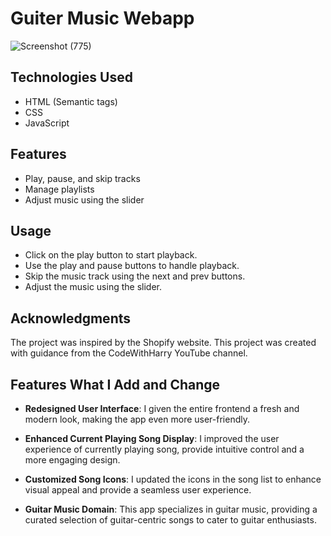 # Guiter Music Webapp

![Screenshot (775)](https://github.com/PriyankaBtech/GuitarMusic_App/assets/109729930/35bd77a2-1f47-428c-a3ef-cc53a2f54f95)

## Technologies Used
- HTML (Semantic tags)
- CSS
- JavaScript

## Features

- Play, pause, and skip tracks
- Manage playlists
- Adjust music using the slider

## Usage

- Click on the play button to start playback.
- Use the play and pause buttons to handle playback.
- Skip the music track using the next and prev buttons.
- Adjust the music using the slider.

## Acknowledgments

The project was inspired by the Shopify website. This project was created with guidance from the CodeWithHarry YouTube channel.


## Features What I Add and Change 

- **Redesigned User Interface**: I given the entire frontend a fresh and modern look, making the app even more user-friendly.

- **Enhanced Current Playing Song Display**: I improved the user experience of currently playing song, provide intuitive control and a more engaging design.

- **Customized Song Icons**: I updated the icons in the song list to enhance visual appeal and provide a seamless user experience.

- **Guitar Music Domain**: This app  specializes in guitar music, providing a curated selection of guitar-centric songs to cater to guitar enthusiasts.


